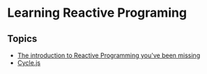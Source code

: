 # Learning Reactive Programing

## Topics

- [The introduction to Reactive Programming you've been missing](https://gist.github.com/staltz/868e7e9bc2a7b8c1f754)
- [Cycle.js](https://cycle.js.org/)
